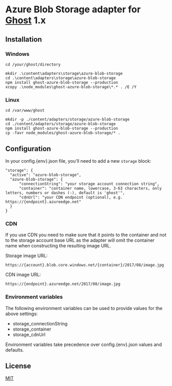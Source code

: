 # Azure Blob Storage adapter for [Ghost](https://github.com/TryGhost/Ghost) 1.x

## Installation

### Windows

```
cd /your/ghost/directory

mkdir .\content\adapters\storage\azure-blob-storage
cd .\content\adapters\storage\azure-blob-storage
npm install ghost-azure-blob-storage --production
xcopy .\node_modules\ghost-azure-blob-storage\*.* . /E /Y
```

### Linux
```
cd /var/www/ghost

mkdir -p ./content/adapters/storage/azure-blob-storage
cd ./content/adapters/storage/azure-blob-storage
npm install ghost-azure-blob-storage --production
cp -favr node_modules/ghost-azure-blob-storage/* .
```

## Configuration

In your config.{env}.json file, you'll need to add a new `storage` block: 

```
"storage": {
  "active": "azure-blob-storage",
  "azure-blob-storage": {
      "connectionString": "your storage account connection string",
      "container": "container name, lowercase, 3-63 characters, only letters, numbers or dashes (-), default is 'ghost'",
      "cdnUrl": "your CDN endpoint (optional), e.g. https://{endpoint}.azureedge.net"
  }
}
```

### CDN

If you use CDN you need to make sure that it points to the container and not to the storage account base URL as the adapter will omit the container name when constructing the resulting image URL.

Storage image URL:
```
https://{account}.blob.core.windows.net/{container}/2017/08/image.jpg
```

CDN image URL:
```
https://{endpoint}.azureedge.net/2017/08/image.jpg
```

### Environment variables

The following environment variables can be used to provide values for the above settings:

- storage_connectionString
- storage_container
- storage_cdnUrl

Environment variables take precedence over config.{env}.json values and defaults.

## License

[MIT](./LICENSE)
